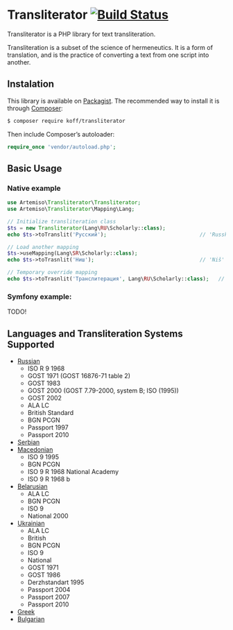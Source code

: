Transliterator [![Build Status](https://travis-ci.org/sadikoff/transliterator.svg)](http://travis-ci.org/sadikoff/transliterator)
==============

Transliterator is a PHP library for text transliteration.

Transliteration is a subset of the science of hermeneutics. It is a form of translation, and is the practice of converting a text from one script into another.

Instalation
-----------

This library is available on [Packagist](http://packagist.org/packages/artemiso/transliterator).
The recommended way to install it is through [Composer](http://getcomposer.org):

```bash
$ composer require koff/transliterator
```

Then include Composer’s autoloader:

```php
require_once 'vendor/autoload.php';
```

Basic Usage
-----------

### Native example

```php
use Artemiso\Transliterator\Transliterator;
use Artemiso\Transliterator\Mapping\Lang;

// Initialize transliteration class
$ts = new Transliterator(Lang\RU\Scholarly::class);
echo $ts->toTranslit('Русский');                              // 'Russkij'

// Load another mapping
$ts->useMapping(Lang\SR\Scholarly::class);
echo $ts->toTrasnlit('Ниш');                                  // 'Niš'

// Temporary override mapping
echo $ts->toTrasnlit('Транслитерация', Lang\RU\Scholarly::class);   // 'Transliteracija'
```

### Symfony example:

TODO!

Languages and Transliteration Systems Supported
-----------------------------------------------

- [Russian](http://en.wikipedia.org/wiki/Romanization_of_Russian)
    * ISO R 9 1968
    * GOST 1971 (GOST 16876-71 table 2)
    * GOST 1983
    * GOST 2000 (GOST 7.79-2000, system B; ISO (1995))
    * GOST 2002
    * ALA LC
    * British Standard
    * BGN PCGN
    * Passport 1997
    * Passport 2010
- [Serbian](http://en.wikipedia.org/wiki/Serbian_Cyrillic_alphabet)
- [Macedonian](http://en.wikipedia.org/wiki/Romanization_of_Macedonian)
    * ISO 9 1995
    * BGN PCGN
    * ISO 9 R 1968 National Academy
    * ISO 9 R 1968 b
- [Belarusian](http://en.wikipedia.org/wiki/Romanization_of_Belarusian)
    * ALA LC
    * BGN PCGN
    * ISO 9
    * National 2000
- [Ukrainian](http://en.wikipedia.org/wiki/Romanization_of_Ukrainian)
    * ALA LC
    * British
    * BGN PCGN
    * ISO 9
    * National
    * GOST 1971
    * GOST 1986
    * Derzhstandart 1995
    * Passport 2004
    * Passport 2007
    * Passport 2010
- [Greek](http://en.wikipedia.org/wiki/Romanization_of_Greek)
- [Bulgarian](http://en.wikipedia.org/wiki/Romanization_of_Bulgarian)
